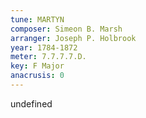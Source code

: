 ```yaml
---
tune: MARTYN
composer: Simeon B. Marsh
arranger: Joseph P. Holbrook
year: 1784-1872
meter: 7.7.7.7.D.
key: F Major
anacrusis: 0
---
```

undefined
